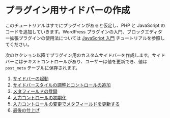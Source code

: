 <!-- 
# Creating a Sidebar for Your Plugin
 -->
# プラグイン用サイドバーの作成

<!-- 
This tutorial starts with you having an existing plugin setup and ready to add PHP and JavaScript code. Please, refer to [Getting started with JavaScript](/docs/how-to-guides/javascript/) tutorial for an introduction to WordPress plugins and how to use JavaScript to extend the block editor.

 In the next sections, you're going to create a custom sidebar for a plugin that contains a text control so the user can update a value that is stored in the `post_meta` table.
 -->
このチュートリアルはすでにプラグインがあると仮定し、PHP と JavaScript のコードを追加していきます。WordPress プラグインの入門、ブロックエディター拡張プラグインの使用法については [JavaScript 入門](https://ja.wordpress.org/team/handbook/block-editor/tutorials/javascript/) チュートリアルを参照してください。

次のセクション以降でプラグイン用のカスタムサイドバーを作成します。サイドバーにはテキストコントロールがあり、ユーザーは値を更新でき、値は `post_meta` テーブルに保存されます。

<!-- 
1. [Get a sidebar up and running](/docs/how-to-guides/sidebar-tutorial/plugin-sidebar-1-up-and-running.md)
2. [Tweak the sidebar style and add controls](/docs/how-to-guides/sidebar-tutorial/plugin-sidebar-2-styles-and-controls.md)
3. [Register a new meta field](/docs/how-to-guides/sidebar-tutorial/plugin-sidebar-3-register-meta.md)
4. [Initialize the input control with the meta field value](/docs/how-to-guides/sidebar-tutorial/plugin-sidebar-4-initialize-input.md)
5. [Update the meta field value when input's content changes](/docs/how-to-guides/sidebar-tutorial/plugin-sidebar-5-update-meta.md)
6. [Finishing touches](/docs/how-to-guides/sidebar-tutorial/plugin-sidebar-6-finishing-touches.md)
 -->
1. [サイドバーの起動](https://ja.wordpress.org/team/handbook/block-editor/tutorials/plugin-sidebar-0/plugin-sidebar-1-up-and-running/)
2. [サイドバースタイルの調整とコントロールの追加](https://ja.wordpress.org/team/handbook/block-editor/tutorials/plugin-sidebar-0/plugin-sidebar-2-styles-and-controls/)
3. [メタフィールドの登録](https://ja.wordpress.org/team/handbook/block-editor/tutorials/plugin-sidebar-0/plugin-sidebar-3-register-meta/)
4. [入力コントロールの初期化](https://ja.wordpress.org/team/handbook/block-editor/tutorials/plugin-sidebar-0/plugin-sidebar-4-initialize-input/)
5. [入力コントロールの変更でメタフィールドを更新する](https://ja.wordpress.org/team/handbook/block-editor/tutorials/plugin-sidebar-0/plugin-sidebar-5-update-meta/)
6. [最後の仕上げ](https://ja.wordpress.org/team/handbook/block-editor/tutorials/plugin-sidebar-0/plugin-sidebar-6-finishing-touches/)
